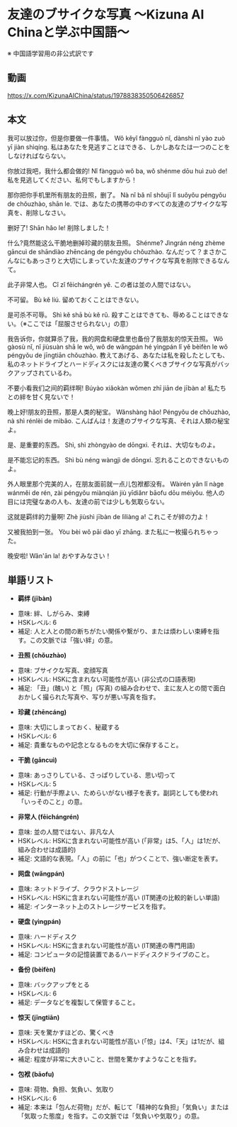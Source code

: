 # 友達のブサイクな写真 〜Kizuna AI Chinaと学ぶ中国語〜
※ 中国語学習用の非公式訳です

## 動画
https://x.com/KizunaAIChina/status/1978838350506426857

## 本文

我可以放过你，但是你要做一件事情。
Wǒ kěyǐ fàngguò nǐ, dànshì nǐ yào zuò yī jiàn shìqíng.
私はあなたを見逃すことはできる、しかしあなたは一つのことをしなければならない。

你放过我吧，我什么都会做的!
Nǐ fàngguò wǒ ba, wǒ shénme dōu huì zuò de!
私を見逃してください、私何でもしますから！

那你把你手机里所有朋友的丑照，删了。
Nà nǐ bǎ nǐ shǒujī lǐ suǒyǒu péngyǒu de chǒuzhào, shān le.
では、あなたの携帯の中のすべての友達のブサイクな写真を、削除しなさい。

删好了!
Shān hǎo le!
削除しました！

什么?竟然能这么干脆地删掉珍藏的朋友丑照。
Shénme? Jìngrán néng zhème gāncuì de shāndiào zhēncáng de péngyǒu chǒuzhào.
なんだって？まさかこんなにもあっさりと大切にしまっていた友達のブサイクな写真を削除できるなんて。

此子非常人也。
Cǐ zǐ fēichángrén yě.
この者は並の人間ではない。

不可留。
Bù kě liú.
留めておくことはできない。

是可杀不可辱。
Shì kě shā bù kě rǔ.
殺すことはできても、辱めることはできない。（※ここでは「屈服させられない」の意）

我告诉你，你就算杀了我，我的网盘和硬盘里也备份了我朋友的惊天丑照。
Wǒ gàosù nǐ, nǐ jiùsuàn shā le wǒ, wǒ de wǎngpán hé yìngpán lǐ yě bèifèn le wǒ péngyǒu de jīngtiān chǒuzhào.
教えてあげる、あなたは私を殺したとしても、私のネットドライブとハードディスクには友達の驚くべきブサイクな写真がバックアップされているわ。

不要小看我们之间的羁绊啊!
Búyào xiǎokàn wǒmen zhī jiān de jībàn a!
私たちとの絆を甘く見ないで！

晚上好!朋友的丑照，那是人类的秘宝。
Wǎnshàng hǎo! Péngyǒu de chǒuzhào, nà shì rénlèi de mìbǎo.
こんばんは！友達のブサイクな写真、それは人類の秘宝よ。

是、是重要的东西。
Shì, shì zhòngyào de dōngxi.
それは、大切なものよ。

是不能忘记的东西。
Shì bù néng wàngjì de dōngxi.
忘れることのできないものよ。

外人眼里那个完美的人，在朋友面前就一点儿包袱都没有。
Wàirén yǎn lǐ nàge wánměi de rén, zài péngyǒu miànqián jiù yīdiǎnr bāofu dōu méiyǒu.
他人の目には完璧なあの人も、友達の前では少しも気取らない。

这就是羁绊的力量啊!
Zhè jiùshì jībàn de lìliàng a!
これこそが絆の力よ！

又被我拍到一张。
Yòu bèi wǒ pāi dào yī zhāng.
また私に一枚撮られちゃった。

晚安啦!
Wǎn'ān la!
おやすみなさい！

## 単語リスト

* **羁绊 (jībàn)**
- 意味: 絆、しがらみ、束縛
- HSKレベル: 6
- 補足: 人と人との間の断ちがたい関係や繋がり、または煩わしい束縛を指す。この文脈では「強い絆」の意。

* **丑照 (chǒuzhào)**
- 意味: ブサイクな写真、変顔写真
- HSKレベル: HSKに含まれない可能性が高い (非公式の口語表現)
- 補足: 「丑」(醜い) と「照」(写真) の組み合わせで、主に友人との間で面白おかしく撮られた写真や、写りが悪い写真を指す。

* **珍藏 (zhēncáng)**
- 意味: 大切にしまっておく、秘蔵する
- HSKレベル: 6
- 補足: 貴重なものや記念となるものを大切に保存すること。

* **干脆 (gāncuì)**
- 意味: あっさりしている、さっぱりしている、思い切って
- HSKレベル: 5
- 補足: 行動が手際よい、ためらいがない様子を表す。副詞としても使われ「いっそのこと」の意。

* **非常人 (fēichángrén)**
- 意味: 並の人間ではない、非凡な人
- HSKレベル: HSKに含まれない可能性が高い (「非常」は5、「人」は1だが、組み合わせは成語的)
- 補足: 文語的な表現。「人」の前に「也」がつくことで、強い断定を表す。

* **网盘 (wǎngpán)**
- 意味: ネットドライブ、クラウドストレージ
- HSKレベル: HSKに含まれない可能性が高い (IT関連の比較的新しい単語)
- 補足: インターネット上のストレージサービスを指す。

* **硬盘 (yìngpán)**
- 意味: ハードディスク
- HSKレベル: HSKに含まれない可能性が高い (IT関連の専門用語)
- 補足: コンピュータの記憶装置であるハードディスクドライブのこと。

* **备份 (bèifèn)**
- 意味: バックアップをとる
- HSKレベル: 6
- 補足: データなどを複製して保管すること。

* **惊天 (jīngtiān)**
- 意味: 天を驚かすほどの、驚くべき
- HSKレベル: HSKに含まれない可能性が高い (「惊」は4、「天」は1だが、組み合わせは成語的)
- 補足: 程度が非常に大きいこと、世間を驚かすようなことを指す。

* **包袱 (bāofu)**
- 意味: 荷物、負担、気負い、気取り
- HSKレベル: 6
- 補足: 本来は「包んだ荷物」だが、転じて「精神的な負担」「気負い」または「気取った態度」を指す。この文脈では「気負いや気取り」の意。

